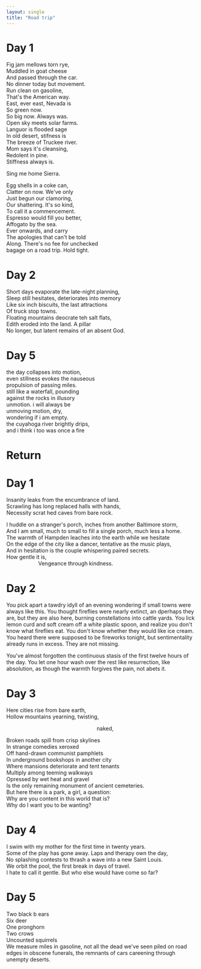```yaml
---
layout: single
title: "Road trip"
---
```


# Day 1
Fig jam mellows torn rye,  
Muddled in goat cheese  
And passed through the car.  
No dinner today but movement.  
Run clean on gasoline,  
That's the American way.  
East, ever east, Nevada is  
So green now.  
So big now. Always was.  
Open sky meets solar farms.  
Languor is flooded sage  
In old desert, stifness is  
The breeze of Truckee river.  
Mom says it's cleansing,  
Redolent in pine.  
Stiffness always is.  

Sing me home Sierra.  

Egg shells in a coke can,  
Clatter on now. We've only  
Just begun our clamoring,  
Our shattering. It's so kind,  
To call it a commencement.  
Espresso would fill you better,  
Affogato by the sea.  
Ever onwards, and carry  
The apologies that can't be told  
Along. There's no fee for unchecked  
bagage on a road trip. Hold tight.  



# Day 2
Short days evaporate the late-night planning,  
Sleep still hesitates, deteriorates into memory  
Like six inch biscuits, the last attractions  
Of truck stop towns.  
Floating mountains deocrate teh salt flats,  
Edith eroded into the land. A pillar  
No longer, but latent remains of an absent God.  



# Day 5
the day collapses into motion,  
even stillness evokes the nauseous  
propulsion of passing miles.  
still like a waterfall, pounding  
against the rocks in illusory  
unmotion. i will always be  
unmoving motion, dry,  
wondering if i am empty.  
the cuyahoga river brightly drips,  
and i think i too was once a fire


# Return
# Day 1
Insanity leaks from the encumbrance of land.  
Scrawling has long replaced halls with hands,  
Necessity scrat hed caves from bare rock.  

I huddle on a stranger's porch, inches from another Baltimore storm,  
And I am small, much to small to fill a single porch, much less a home.  
The warmth of Hampden leaches into the earth while we hesitate  
On the edge of the city like a dancer, tentative as the music plays,  
And in hesitation is the couple whispering paired secrets.  
How gentle it is,  
      Vengeance through kindness.  

# Day 2
You pick apart a tawdry idyll of an evening wondering if small towns were always like this. You thought fireflies were nearly extinct, an dperhaps they are, but they are also here, burning constellations into cattle yards. You lick lemon curd and soft cream off a white plastic spoon, and realize you don't know what fireflies eat. You don't know whether they would like ice cream. You heard there were supposed to be fireworks tonight, but sentimentality already runs in excess. They are not missing. 

You've almost forgotten the continuous stasis of the first twelve hours of the day. You let one hour wash over the rest like resurrection, like absolution, as though the warmth forgives the pain, not abets it. 

# Day 3
Here cities rise from bare earth,  
Hollow mountains yearning, twisting,  

                 naked, 

Broken roads spill from crisp skylines  
In strange comedies xeroxed  
Off hand-drawn communist pamphlets  
In underground bookshops in another city  
Where mansions deteriorate and tent tenants  
Multiply among teeming walkways  
Opressed by wet heat and gravel  
Is the only remaining monument of ancient cemeteries.  
But here there is a park, a girl, a question:  
Why are you content in this world that is?  
Why do I want you to be wanting?  

# Day 4
I swim with my mother for the first time in twenty years.  
Some of the play has gone away. Laps and therapy own the day,  
No splashing contests to thrash a wave into a new Saint Louis.  
We orbit the pool, the first break in days of travel.  
I hate to call it gentle. But who else would have come so far?

# Day 5
Two black b ears  
Six deer  
One pronghorn  
Two crows  
Uncounted squirrels  
We measure miles in gasoline, not all the dead we've seen piled on road edges in obscene funerals, the remnants of cars careening through unempty deserts. 